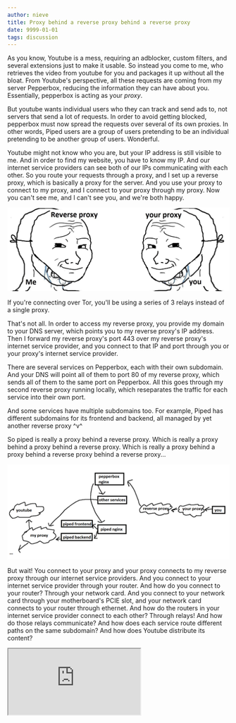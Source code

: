 ```yaml
---
author: nieve
title: Proxy behind a reverse proxy behind a reverse proxy
date: 9999-01-01
tags: discussion
---
```


As you know, Youtube is a mess, requiring an adblocker, custom filters, and several extensions just to make it usable. So instead you come to me, who retrieves the video from youtube for you and packages it up without all the bloat. From Youtube's perspective, all these requests are coming from my server Pepperbox, reducing the information they can have about you. Essentially, pepperbox is acting as your *proxy*.

But youtube wants individual users who they can track and send ads to, not servers that send a lot of requests. In order to avoid getting blocked, pepperbox must now spread the requests over several of its own proxies. In other words, Piped users are a group of users pretending to be an individual pretending to be another group of users. Wonderful.

Youtube might not know who you are, but your IP address is still visible to me. And in order to find my website, you have to know my IP. And our internet service providers can see both of our IPs communicating with each other. So you route your requests through a proxy, and I set up a reverse proxy, which is basically a proxy for the server. And you use your proxy to connect to my proxy, and I connect to your proxy through my proxy. Now you can't see me, and I can't see you, and we're both happy.

![proxy reverse proxy](/assets/images/2423p0.jpg)

If you're connecting over Tor, you'll be using a series of 3 relays instead of a single proxy.

That's not all. In order to access my reverse proxy, you provide my domain to your DNS server, which points you to my reverse proxy's IP address. Then I forward my reverse proxy's port 443 over my reverse proxy's internet service provider, and you connect to that IP and port through you or your proxy's internet service provider.

There are several services on Pepperbox, each with their own subdomain. And your DNS will point all of them to port 80 of my reverse proxy, which sends all of them to the same port on Pepperbox. All this goes through my second reverse proxy running locally, which reseparates the traffic for each service into their own port.

And some services have multiple subdomains too. For example, Piped has different subdomains for its frontend and backend, all managed by yet another reverse proxy ^v^

So piped is really a proxy behind a reverse proxy. Which is really a proxy behind a proxy behind a reverse proxy. Which is really a proxy behind a proxy behind a reverse proxy behind a reverse proxy...

![proxyproxyproxy](/assets/images/oacuewifmyso.png)

But wait! You connect to your proxy and your proxy connects to my reverse proxy through our internet service providers. And you connect to your internet service provider through your router. And how do you connect to your router? Through your network card. And you connect to your network card through your motherboard's PCIE slot, and your network card connects to your router through ethernet. And how do the routers in your internet service provider connect to each other? Through relays! And how do those relays communicate? And how does each service route different paths on the same subdomain? And how does Youtube distribute its content?

<iframe src="https://piped.agew.tech/embed/watch?v=_cZC67wXUTs" class="w-full aspect-video" allowfullscreen>